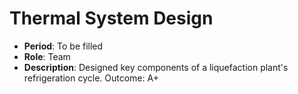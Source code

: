 # Thermal System Design

- **Period**: To be filled
- **Role**: Team
- **Description**: Designed key components of a liquefaction plant's refrigeration cycle. Outcome: A+
